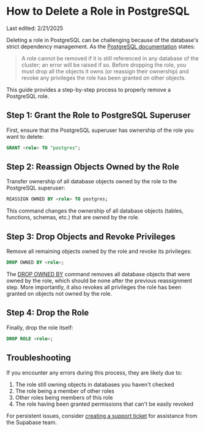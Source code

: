# How to Delete a Role in PostgreSQL

Last edited: 2/21/2025

Deleting a role in PostgreSQL can be challenging because of the database's strict dependency management. As the [PostgreSQL documentation](https://www.postgresql.org/docs/current/sql-droprole.html) states:

> A role cannot be removed if it is still referenced in any database of the cluster; an error will be raised if so. Before dropping the role, you must drop all the objects it owns (or reassign their ownership) and revoke any privileges the role has been granted on other objects.

This guide provides a step-by-step process to properly remove a PostgreSQL role.

## Step 1: Grant the Role to PostgreSQL Superuser

First, ensure that the PostgreSQL superuser has ownership of the role you want to delete:

```sql
GRANT <role> TO "postgres";
```

## Step 2: Reassign Objects Owned by the Role

Transfer ownership of all database objects owned by the role to the PostgreSQL superuser:

```sql
REASSIGN OWNED BY <role> TO postgres;
```

This command changes the ownership of all database objects (tables, functions, schemas, etc.) that are owned by the role.

## Step 3: Drop Objects and Revoke Privileges

Remove all remaining objects owned by the role and revoke its privileges:

```sql
DROP OWNED BY <role>;
```

The [DROP OWNED BY](https://www.postgresql.org/docs/current/sql-drop-owned.html) command removes all database objects that were owned by the role, which should be none after the previous reassignment step. More importantly, it also revokes all privileges the role has been granted on objects not owned by the role.

## Step 4: Drop the Role

Finally, drop the role itself:

```sql
DROP ROLE <role>;
```

## Troubleshooting

If you encounter any errors during this process, they are likely due to:

1. The role still owning objects in databases you haven't checked
2. The role being a member of other roles
3. Other roles being members of this role
4. The role having been granted permissions that can't be easily revoked

For persistent issues, consider [creating a support ticket](https://supabase.com/dashboard/support/new) for assistance from the Supabase team.
